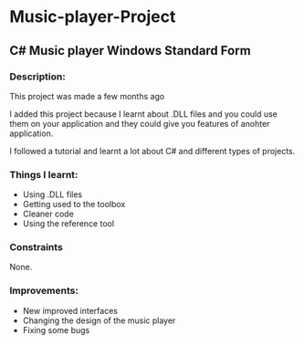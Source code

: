 # Music-player-Project

## C# Music player Windows Standard Form

### Description:

This project was made a few months ago

I added this project because I learnt about .DLL files and you could use them on your application and they could give you features of anohter application.

I followed a tutorial and learnt a lot about C# and different types of projects.

### Things I learnt:
- Using .DLL files
- Getting used to the toolbox
- Cleaner code
- Using the reference tool


### Constraints

None.

### Improvements:
- New improved interfaces
- Changing the design of the music player
- Fixing some bugs
